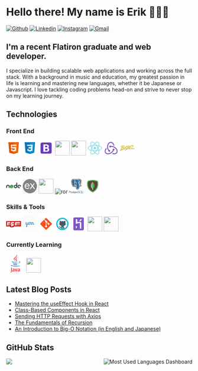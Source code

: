 <link href="https://languages.abranhe.com/logos.css" rel="stylesheet">

# Hello there! My name is Erik 👋🏼🤓

[![Github](https://img.shields.io/badge/-Github-000?style=flat&logo=Github&logoColor=white)](https://github.com/ekhu94)
[![Linkedin](https://img.shields.io/badge/-LinkedIn-blue?style=flat&logo=Linkedin&logoColor=white)](https://www.linkedin.com/in/erik-huang-954a041a1/)
[![Instagram](https://img.shields.io/badge/-Instagram-c13584?style=flat&labelColor=c13584&logo=instagram&logoColor=white)](https://www.instagram.com/ekhu94/)
[![Gmail](https://img.shields.io/badge/-Gmail-c14438?style=flat&logo=Gmail&logoColor=white)](mailto:ekhu94@gmail.com)

<h2>I'm a recent Flatiron graduate and web developer.</h2>

<p>
    I specialize in building scalable web applications and working across the full stack. With a background in music and education, my greatest passion in life is learning and mastering new languages, whether it be Japanese or Javascript. I love tackling coding problems head-on and strive to never stop on my learning journey.
</p>

<h2>Technologies</h2>

<h3>Front End</h3>

<p>
    <img style="margin: auto;" src="https://raw.githubusercontent.com/sachinverma53121/sachinverma53121/master/icons/html5.png" alt=html5 width="40" height="40"/> 
	<img style="margin: auto;" src="https://raw.githubusercontent.com/sachinverma53121/sachinverma53121/master/icons/css3.png" alt=css3 width="40" height="40"/> 
	<img style="margin: auto;" src="https://raw.githubusercontent.com/sachinverma53121/sachinverma53121/master/icons/bootstrap.png" alt=bootstrap width="40" height="40"/>
	<img style="width:40px;height:40px;" src="https://img.icons8.com/color/48/000000/javascript.png"/>
    <img style="width:40px;height:40px;" src="https://img.icons8.com/color/48/000000/typescript.png"/>
    <img style="margin: auto;" src="https://raw.githubusercontent.com/sachinverma53121/sachinverma53121/master/icons/react.png" alt=react width="40" height="40"/> 
    <img style="margin: auto;" src="https://raw.githubusercontent.com/sachinverma53121/sachinverma53121/master/icons/redux.png" alt=redux width="40" height="40"/> 
	<img style="margin: auto;" src="https://raw.githubusercontent.com/sachinverma53121/sachinverma53121/master/icons/babel.png" alt=babel width="40" height="40"/> 
	
</p>

<h3>Back End</h3>

<p>
    <img style="margin: auto;" src="https://raw.githubusercontent.com/sachinverma53121/sachinverma53121/master/icons/node.png" alt=nodejs width="40" height="40"/>
    <img style="margin: auto;" src="https://raw.githubusercontent.com/sachinverma53121/sachinverma53121/master/icons/express.png" alt=express width="40" height="40"/>
	<img style="width:40px;height:40px;" src="https://img.icons8.com/color/48/000000/ruby-programming-language.png"/>
    <img style="margin: auto;" src="https://upload.wikimedia.org/wikipedia/commons/1/16/Ruby_on_Rails-logo.png" alt="ror" width="40" height="40">
    <img style="margin: auto;" src="https://raw.githubusercontent.com/sachinverma53121/sachinverma53121/master/icons/psql.png" alt=postgresql width="40" height="40"/>
    <img style="margin: auto;" src="https://raw.githubusercontent.com/sachinverma53121/sachinverma53121/master/icons/mongo.png" alt=mongodb width="40" height="40"/> 
</p>

<h3>Skills & Tools</h3>

<p>
    <img style="margin: auto;" src="https://raw.githubusercontent.com/sachinverma53121/sachinverma53121/master/icons/npm.png" alt=npm width="40" height="40"/>
    <img style="margin: auto;" src="https://raw.githubusercontent.com/sachinverma53121/sachinverma53121/master/icons/yarn.png" alt=yarn width="40" height="40"/>
    <img style="margin: auto;" src="https://raw.githubusercontent.com/sachinverma53121/sachinverma53121/master/icons/git.png" alt=git width="40" height="40"/>
    <img style="margin: auto;" src="https://raw.githubusercontent.com/sachinverma53121/sachinverma53121/master/icons/github.png" alt=github width="40" height="40"/>
    <img style="margin: auto;" src="https://raw.githubusercontent.com/sachinverma53121/sachinverma53121/master/icons/heroku.png" alt=heroku width="40" height="40"/>
    <img style="margin:auto" width="40" height="40" src="https://img.icons8.com/color/48/000000/firebase.png"/>
    <img style="margin:auto" width="40" height="40" src="https://img.icons8.com/color/48/000000/intellij-idea.png"/>
</p>

<h3>Currently Learning</h3>

<p>
    <img width="50" height="50" src="https://raw.githubusercontent.com/devicons/devicon/master/icons/java/java-original-wordmark.svg"/>
    <img style="margin:auto;width:40px;height:40px;" src="https://img.icons8.com/color/48/000000/amazon-web-services.png"/>
</p>

<h2>Latest Blog Posts</h2>

- [Mastering the useEffect Hook in React](https://ekhu94.medium.com/master-the-useeffect-hook-in-react-f1ae8a3b0614)
- [Class-Based Components in React](https://ekhu94.medium.com/class-based-components-in-react-5af10587473f)
- [Sending HTTP Requests with Axios](https://ekhu94.medium.com/sending-basic-http-requests-with-axios-614d385c0937)
- [The Fundamentals of Recursion](https://ekhu94.medium.com/the-basics-of-recursion-7e2441aaf1a2)
- [An Introduction to Big-O Notation (in English and Japanese)](https://ekhu94.medium.com/an-introduction-to-big-o-notation-5784d7fe8d29)

<h2>GitHub Stats</h2>

<p style="display:flex;align-items:top;justify-content:space-between">
    <img src="https://github-readme-stats.vercel.app/api?username=ekhu94&count_private=true&show_icons=true" height="260 alt="GitHub Stats Dashboard">
    <img src="https://github-readme-stats.vercel.app/api/top-langs/?username=ekhu94" height="260" alt="Most Used Languages Dashboard">
</p>
